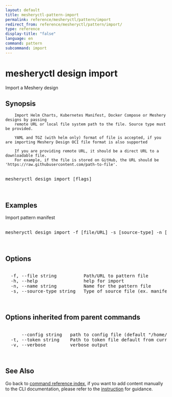 ```yaml
---
layout: default
title: mesheryctl-pattern-import
permalink: reference/mesheryctl/pattern/import
redirect_from: reference/mesheryctl/pattern/import/
type: reference
display-title: "false"
language: en
command: pattern
subcommand: import
---
```


# mesheryctl design import

Import a Meshery design

## Synopsis

    	Import Helm Charts, Kubernetes Manifest, Docker Compose or Meshery designs by passing
    	remote URL or local file system path to the file. Source type must be provided.

    	YAML and TGZ (with helm only) format of file is accepted, if you are importing Meshery Design OCI file format is also supported

    	If you are providing remote URL, it should be a direct URL to a downloadable file.
    	For example, if the file is stored on GitHub, the URL should be 'https://raw.githubusercontent.com/path-to-file'.

<pre class='codeblock-pre'>
<div class='codeblock'>
mesheryctl design import [flags]

</div>
</pre>

## Examples

Import pattern manifest

<pre class='codeblock-pre'>
<div class='codeblock'>
mesheryctl design import -f [file/URL] -s [source-type] -n [name]

</div>
</pre>

## Options

<pre class='codeblock-pre'>
<div class='codeblock'>
  -f, --file string          Path/URL to pattern file
  -h, --help                 help for import
  -n, --name string          Name for the pattern file
  -s, --source-type string   Type of source file (ex. manifest / compose / helm / design)

</div>
</pre>

## Options inherited from parent commands

<pre class='codeblock-pre'>
<div class='codeblock'>
      --config string   path to config file (default "/home/runner/.meshery/config.yaml")
  -t, --token string    Path to token file default from current context
  -v, --verbose         verbose output

</div>
</pre>

## See Also

Go back to [command reference index](/reference/mesheryctl/), if you want to add content manually to the CLI documentation, please refer to the [instruction](/project/contributing/contributing-cli#preserving-manually-added-documentation) for guidance.
